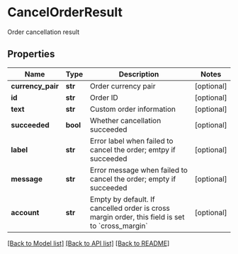 # CancelOrderResult

Order cancellation result
## Properties
Name | Type | Description | Notes
------------ | ------------- | ------------- | -------------
**currency_pair** | **str** | Order currency pair | [optional] 
**id** | **str** | Order ID | [optional] 
**text** | **str** | Custom order information | [optional] 
**succeeded** | **bool** | Whether cancellation succeeded | [optional] 
**label** | **str** | Error label when failed to cancel the order; emtpy if succeeded | [optional] 
**message** | **str** | Error message when failed to cancel the order; empty if succeeded | [optional] 
**account** | **str** | Empty by default. If cancelled order is cross margin order, this field is set to &#x60;cross_margin&#x60; | [optional] 

[[Back to Model list]](../README.md#documentation-for-models) [[Back to API list]](../README.md#documentation-for-api-endpoints) [[Back to README]](../README.md)


